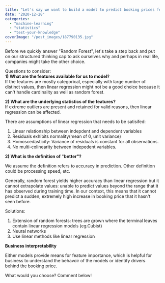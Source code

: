 ```yaml
---
title: "Let's say we want to build a model to predict booking prices for a hotel booking company. Between linear regression and random forest regression, which model would perform better and why?"
date: "2020-12-28"
categories: 
  - "machine-learning"
  - "statistics"
  - "test-your-knowledge"
coverImage: "/post_images/187790135.jpg"
---
```


Before we quickly answer "Random Forest", let's take a step back and put on our structured thinking cap to ask ourselves why and perhaps in real life, companies might take the other choice.

Questions to consider:  
**1) What are the features available for us to model?**  
If the features are mostly categorical, especially with large number of distinct values, then linear regression might not be a good choice because it can't handle cardinality as well as random forest.

**2) What are the underlying statistics of the features?**  
If extreme outliers are present and retained for valid reasons, then linear regression can be affected.

There are assumptions of linear regression that needs to be satisifed:  
1) Linear relationship between indepdent and dependent variables  
2) Residuals exhibits normality(mean of 0, unit variance)  
3) Homoscedasticity: Variance of residuals is constant for all observations.  
4) No multi-colinearity between indepedent variables.

**2) What is the definition of "better"?**

We assume the definition refers to accuracy in prediction. Other definition could be processing speed, etc.

Generally, random forest yields higher accuracy than linear regression but it cannot extrapolate values: unable to predict values beyond the range that it has observed during training time. In our context, this means that it cannot predict a sudden, extremely high increase in booking price that it hasn't seen before.

Solutions:  
1) Extension of random forests: trees are grown where the terminal leaves contain linear regression models (eg.Cubist)  
2) Neural networks  
2) Use linear methods like linear regression

**Business interpretability**

Either models provide means for feature importance, which is helpful for business to understand the behavoir of the models or identify drivers behind the booking price.

What would you choose? Comment below!
